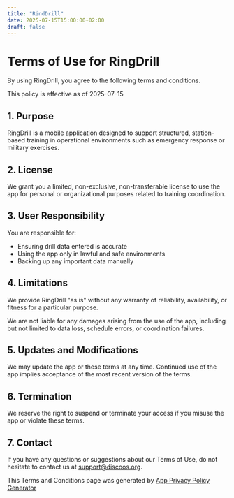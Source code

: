 ```yaml
---
title: "RindDrill"
date: 2025-07-15T15:00:00+02:00
draft: false
---
```


# Terms of Use for RingDrill

By using RingDrill, you agree to the following terms and conditions.

This policy is effective as of 2025-07-15

## 1. Purpose

RingDrill is a mobile application designed to support structured, station-based training in operational environments such as emergency response or military exercises.

## 2. License

We grant you a limited, non-exclusive, non-transferable license to use the app for personal or organizational purposes related to training coordination.

## 3. User Responsibility

You are responsible for:
- Ensuring drill data entered is accurate
- Using the app only in lawful and safe environments
- Backing up any important data manually

## 4. Limitations

We provide RingDrill "as is" without any warranty of reliability, availability, or fitness for a particular purpose.

We are not liable for any damages arising from the use of the app, including but not limited to data loss, schedule errors, or coordination failures.

## 5. Updates and Modifications

We may update the app or these terms at any time. Continued use of the app implies acceptance of the most recent version of the terms.

## 6. Termination

We reserve the right to suspend or terminate your access if you misuse the app or violate these terms.

## 7. Contact

If you have any questions or suggestions about our Terms of Use, do not hesitate to contact us at 
support@discoos.org.

This Terms and Conditions page was generated by [App Privacy Policy 
Generator](https://app-privacy-policy-generator.nisrulz.com/)

